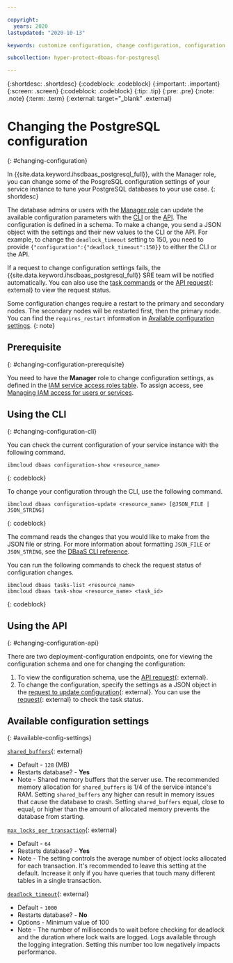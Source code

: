 ```yaml
---

copyright:
  years: 2020
lastupdated: "2020-10-13"

keywords: customize configuration, change configuration, configuration parameters

subcollection: hyper-protect-dbaas-for-postgresql

---
```


{:shortdesc: .shortdesc}
{:codeblock: .codeblock}
{:important: .important}
{:screen: .screen}
{:codeblock: .codeblock}
{:tip: .tip}
{:pre: .pre}
{:note: .note}
{:term: .term}
{:external: target="_blank" .external}

# Changing the PostgreSQL configuration
{: #changing-configuration}

In {{site.data.keyword.ihsdbaas_postgresql_full}}, with the Manager role, you can change some of the PosgreSQL configuration settings of your service instance to tune your PostgreSQL databases to your use case.
{: shortdesc}

The database admins or users with the [Manager role](#changing-configuration-prerequisite) can update the available configuration parameters with the [CLI](#changing-configuration-cli) or the [API](#changing-configuration-api). The configuration is defined in a schema. To make a change, you send a JSON object with the settings and their new values to the CLI or the API. For example, to change the `deadlock_timeout` setting to 150, you need to provide `{"configuration":{"deadlock_timeout":150}}` to either the CLI or the API.

If a request to change configuration settings fails, the {{site.data.keyword.ihsdbaas_postgresql_full}} SRE team will be notified automatically. You can also use the [task commands](/docs/hyper-protect-dbaas-for-postgresql?topic=hyper-protect-dbaas-for-postgresql-dbaas_cli_plugin#task-cmds) or the [API request](/apidocs/hyperp-dbaas/hyperp-dbaas-v3#list-tasks){: external} to view the request status.

Some configuration changes require a restart to the primary and secondary nodes. The secondary nodes will be restarted first, then the primary node. You can find the `requires_restart` information in [Available configuration settings](/docs/hyper-protect-dbaas-for-postgresql?topic=hyper-protect-dbaas-for-postgresql-changing-configuration#available-config-settings).
{: note}

## Prerequisite
{: #changing-configuration-prerequisite}

You need to have the **Manager** role to change configuration settings, as defined in the [IAM service access roles table](/docs/hyper-protect-dbaas-for-postgresql?topic=hyper-protect-dbaas-for-postgresql-iam#service-access-roles). To assign access, see [Managing IAM access for users or services](/docs/hyper-protect-dbaas-for-postgresql?topic=hyper-protect-dbaas-for-postgresql-iam#manage-access).

## Using the CLI
{: #changing-configuration-cli}

You can check the current configuration of your service instance with the following command.
```
ibmcloud dbaas configuration-show <resource_name>
```
{: codeblock}

To change your configuration through the CLI, use the following command.
```
ibmcloud dbaas configuration-update <resource_name> [@JSON_FILE | JSON_STRING]
```
{: codeblock}

The command reads the changes that you would like to make from the JSON file or string. For more information about formatting `JSON_FILE` or `JSON_STRING`, see the [DBaaS CLI reference](/docs/hyper-protect-dbaas-for-postgresql?topic=hyper-protect-dbaas-for-postgresql-dbaas_cli_plugin#db-config-update).

You can run the following commands to check the request status of configuration changes.
```
ibmcloud dbaas tasks-list <resource_name>
ibmcloud dbaas task-show <resource_name> <task_id>
```
{: codeblock}

## Using the API
{: #changing-configuration-api}

There are two deployment-configuration endpoints, one for viewing the configuration schema and one for changing the configuration:

1. To view the configuration schema, use the [API request](/apidocs/hyperp-dbaas/hyperp-dbaas-v3#get-configuration){: external}.
2. To change the configuration, specify the settings as a JSON object in the [request to update configuration](/apidocs/hyperp-dbaas/hyperp-dbaas-v3#update-configuration){: external}. You can use the [request](/apidocs/hyperp-dbaas/hyperp-dbaas-v3#list-tasks){: external} to check the task status.

## Available configuration settings
{: #available-config-settings}
<!--
### Memory Settings
{: #available-config-settings-memory}
-->

[`shared_buffers`](https://www.postgresql.org/docs/10/runtime-config-resource.html#GUC-SHARED-BUFFERS){: external}
  - Default - `128` (MB)
  - Restarts database? - **Yes**
  - Note - Shared memory buffers that the server use. The recommended memory allocation for `shared_buffers` is 1/4 of the service intance's RAM. Setting `shared_buffers` any higher can result in memory issues that cause the database to crash. Setting `shared_buffers` equal, close to equal, or higher than the amount of allocated memory prevents the database from starting. <!--The maximum amount of total space for `shared_buffers` is 8 GB or 1048576 buffers based on recommendations from the PostgreSQL community. Your service instance can make use of additional RAM for caching and performance, even without allocating it to `shared_buffers`. You do not have to configure the database to use all of the allocated RAM in order for your deployment to use it.-->

<!--
### General Settings
{: #available-config-settings-general}

[`synchronous_commit`](https://www.postgresql.org/docs/current/wal-async-commit.html)
  - Default - `local`
  - Restarts database? - No
  - Options - `local` or `off`
  - Notes - Setting `synchronous_commit` to `off` increases transaction commit rate at the expense of a loss of committed transactions in the event of an unclean shutdown.
-->
[`max_locks_per_transaction`](https://www.postgresql.org/docs/10/runtime-config-locks.html){: external}
  - Default - `64`
  - Restarts database? - **Yes**
  - Note - The setting controls the average number of object locks allocated for each transaction. It's recommended to leave this setting at the default. Increase it only if you have queries that touch many different tables in a single transaction.

<!--
### WAL Settings
{: #available-config-settings-wal}
-->
[`deadlock_timeout`](https://www.postgresql.org/docs/10/runtime-config-locks.html){: external}
  - Default - `1000`
  - Restarts database? - **No**
  - Options - Minimum value of 100
  - Note - The number of milliseconds to wait before checking for deadlock and the duration where lock waits are logged. Logs available through the logging integration. Setting this number too low negatively impacts performance.
